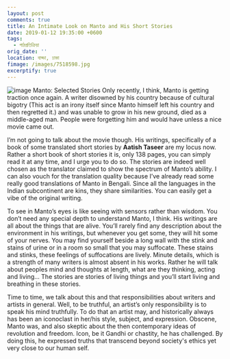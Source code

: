 ```yaml
---
layout: post
comments: true
title: An Intimate Look on Manto and His Short Stories
date: 2019-01-12 19:35:00 +0600
tags:
  - পাঠপ্রতিক্রিয়া
orig_date: ''
location: বাড্ডা, ঢাকা
fimage: /images/7518598.jpg
excerptify: true
---
```


![image Manto: Selected Stories](/images/7518598.jpg) Only recently, I think, Manto is getting traction once again. A writer disowned by his country because of cultural bigotry (This act is an irony itself since Manto himself left his country and then regretted it.) and was unable to grow in his new ground, died as a middle-aged man. People were forgetting him and would have unless a nice movie came out.

I’m not going to talk about the movie though. His writings, specifically of a book of some translated short stories by **Aatish Taseer** are my locus now. Rather a short book of short stories it is, only 138 pages, you can simply read it at any time, and I urge you to do so. <!--more--> The stories are indeed well chosen as the translator claimed to show the spectrum of Manto’s ability. I can also vouch for the translation quality because I’ve already read some really good translations of Manto in Bengali. Since all the languages in the Indian subcontinent are kins, they share similarities. You can easily get a vibe of the original writing.

To see in Manto’s eyes is like seeing with sensors rather than wisdom. You don’t need any special depth to understand Manto, I think. His writings are all about the things that are alive. You’ll rarely find any description about the environment in his writings, but whenever you get some, they will hit some of your nerves. You may find yourself beside a long wall with the stink and stains of urine or in a room so small that you may suffocate. These stains and stinks, these feelings of suffocations are lively. Minute details, which is a strength of many writers is almost absent in his works. Rather he will talk about peoples mind and thoughts at length, what are they thinking, acting and living… The stories are stories of living things and you’ll start living and breathing in these stories.

Time to time, we talk about this and that responsibilities about writers and artists in general. Well, to be truthful, an artist’s only responsibility is to speak his mind truthfully. To do that an artist may, and historically always has been an iconoclast in her/his style, subject, and expression. Obscene, Manto was, and also skeptic about the then contemporary ideas of revolution and freedom. Icon, be it Gandhi or chastity, he has challenged. By doing this, he expressed truths that transcend beyond society's ethics yet very close to our human self.
